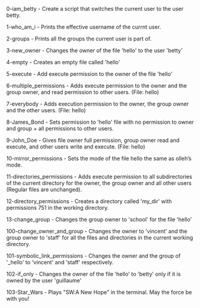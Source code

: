 0-iam_betty - Create a script that switches the current user to the user betty.

1-who_am_i - Prints the effective username of the currnt user.

2-groups - Prints all the groups the current user is part of.

3-new_owner - Changes the owner of the file 'hello' to the user 'betty'

4-empty - Creates an empty file called 'hello'

5-execute - Add execute permission to the owner of the file 'hello'

6-multiple_permissions - Adds execute permission to the owner and the group owner, and read permission to other users. (File: hello)

7-everybody - Adds execution permission to the owner, the group owner and the other users. (File: hello)

8-James_Bond - Sets permission to 'hello' file with no permission to owner and group + all permissions to other users.

9-John_Doe - Gives file owner full permission, group owner read and execute, and other users write and execute. (File: hello)

10-mirror_permissions - Sets the mode of the file hello the same as olleh’s mode.

11-directories_permissions - Adds execute permission to all subdirectories of the current directory for the owner, the group owner and all other users (Regular files are unchanged).

12-directory_permissions - Creates a directory called 'my_dir' with permissions 751 in the working directory.

13-change_group - Changes the group owner to 'school' for the file 'hello'

100-change_owner_and_group - Changes the owner to 'vincent' and the group owner to 'staff' for all the files and directories in the current working directory.

101-symbolic_link_permissions - Changes the owner and the group of '_hello' to 'vincent' and 'staff' respectively.

102-if_only - Changes the owner of the file 'hello' to 'betty' only if it is owned by the user 'guillaume'

103-Star_Wars - Plays "SW:A New Hope" in the terminal. May the force be with you! 
